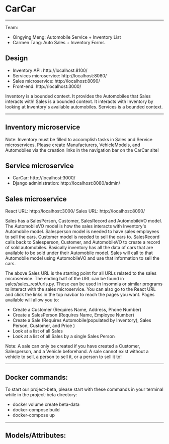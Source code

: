 # CarCar

---

Team:

- Qingying Meng: Automobile Service + Inventory List
- Carmen Tang: Auto Sales + Inventory Forms

## Design

- Inventory API: http://localhost:8100/
- Services microservice: http://localhost:8080/
- Sales microservice: http://localhost:8090/
- Front-end: http://localhost:3000/

Inventory is a bounded context. It provides the Automobiles that Sales interacts with!
Sales is a bounded context. It interacts with Inventory by looking at Inventory's available automobiles.
Services is a bounded context.

---

## Inventory microservice

Note: Inventory must be filled to accomplish tasks in Sales and Service microservices. Please create Manufacturers, VehicleModels, and Automobiles via the creation links in the navigation bar on the CarCar site!

## Service microservice

- CarCar: http://localhost:3000/
- Django administration: http://localhost:8080/admin/

## Sales microservice

React URL: http://localhost:3000/
Sales URL: http://localhost:8090/

Sales has a SalesPerson, Customer, SalesRecord and AutomobileVO model. The AutomobileVO model is how the sales interacts with Inventory's Automobile model. Salesperson model is needed to have sales employees to sell the cars. Customer model is needed to sell the cars to. SalesRecord calls back to Salesperson, Customer, and AutomobileVO to create a record of sold automobiles. Basically inventory has all the data of cars that are available to be sold under their Automobile model. Sales will call to that Automobile model using AutomobileVO and use that information to sell the cars.

The above Sales URL is the starting point for all URLs related to the sales microservice. The ending half of the URL can be found in sales/sales_rest/urls.py. These can be used in Insomnia or similar programs to interact with the sales microservice.
You can also go to the React URL and click the links in the top navbar to reach the pages you want.
Pages available will allow you to:

- Create a Customer (Requires Name, Address, Phone Number)
- Create a SalesPerson (Requires Name, Employee Number)
- Create a Sale (Requires Automobile(populated by Inventory), Sales Person, Customer, and Price )
- Look at a list of all Sales
- Look at a list of all Sales by a single Sales Person

Note: A sale can only be created if you have created a Customer, Salesperson, and a Vehicle beforehand. A sale cannot exist without a vehicle to sell, a person to sell it, or a person to sell it to!

---

## Docker commands:

To start our project-beta, please start with these commands in your terminal while in the project-beta directory:

- docker volume create beta-data
- docker-compose build
- docker-compose up

---

## Models/Attributes:
